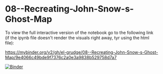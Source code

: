 # 08--Recreating-John-Snow-s-Ghost-Map

To view the full interactive version of the notebook go to the following link (if the ipynb file doesn't render the visuals right away, tyr using the html file):

https://mybinder.org/v2/gh/el-grudge/08--Recreating-John-Snow-s-Ghost-Map/9e4066c49bde9f7376c2a0e3a9838b529758d7a7

[![Binder](https://mybinder.org/badge_logo.svg)](https://mybinder.org/v2/gh/el-grudge/08--Recreating-John-Snow-s-Ghost-Map/9e4066c49bde9f7376c2a0e3a9838b529758d7a7)
